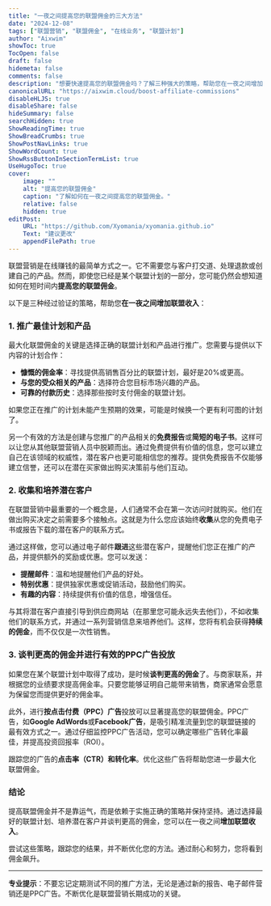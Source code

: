 ```yaml
---
title: "一夜之间提高您的联盟佣金的三大方法"
date: "2024-12-08"
tags: ["联盟营销", "联盟佣金", "在线业务", "联盟计划"]
author: "Aixwim"
showToc: true
TocOpen: false
draft: false
hidemeta: false
comments: false
description: "想要快速提高您的联盟佣金吗？了解三种强大的策略，帮助您在一夜之间增加收入并提高销售额。"
canonicalURL: "https://aixwim.cloud/boost-affiliate-commissions"
disableHLJS: true
disableShare: false
hideSummary: false
searchHidden: true
ShowReadingTime: true
ShowBreadCrumbs: true
ShowPostNavLinks: true
ShowWordCount: true
ShowRssButtonInSectionTermList: true
UseHugoToc: true
cover:
    image: ""
    alt: "提高您的联盟佣金"
    caption: "了解如何在一夜之间提高您的联盟佣金。"
    relative: false
    hidden: true
editPost:
    URL: "https://github.com/Xyomania/xyomania.github.io"
    Text: "建议更改"
    appendFilePath: true
---
```


联盟营销是在线赚钱的最简单方式之一。它不需要您与客户打交道、处理退款或创建自己的产品。然而，即使您已经是某个联盟计划的一部分，您可能仍然会想知道如何在短时间内**提高您的联盟佣金**。

以下是三种经过验证的策略，帮助您**在一夜之间增加联盟收入**：

### 1. **推广最佳计划和产品**

最大化联盟佣金的关键是选择正确的联盟计划和产品进行推广。您需要与提供以下内容的计划合作：

- **慷慨的佣金率**：寻找提供高销售百分比的联盟计划，最好是20%或更高。
- **与您的受众相关的产品**：选择符合您目标市场兴趣的产品。
- **可靠的付款历史**：选择那些按时支付佣金的联盟计划。

如果您正在推广的计划未能产生预期的效果，可能是时候换一个更有利可图的计划了。

另一个有效的方法是创建与您推广的产品相关的**免费报告**或**简短的电子书**。这样可以让您从其他联盟营销人员中脱颖而出。通过免费提供有价值的信息，您可以建立自己在该领域的权威性，潜在客户也更可能相信您的推荐。提供免费报告不仅能够建立信誉，还可以在潜在买家做出购买决策前与他们互动。

### 2. **收集和培养潜在客户**

在联盟营销中最重要的一个概念是，人们通常不会在第一次访问时就购买。他们在做出购买决定之前需要多个接触点。这就是为什么您应该始终**收集**从您的免费电子书或报告下载的潜在客户的联系方式。

通过这样做，您可以通过电子邮件**跟进**这些潜在客户，提醒他们您正在推广的产品，并提供额外的奖励或优惠。您可以发送：

- **提醒邮件**：温和地提醒他们产品的好处。
- **特别优惠**：提供独家优惠或促销活动，鼓励他们购买。
- **有趣的内容**：持续提供有价值的信息，增强信任。

与其将潜在客户直接引导到供应商网站（在那里您可能永远失去他们），不如收集他们的联系方式，并通过一系列营销信息来培养他们。这样，您将有机会获得**持续的佣金**，而不仅仅是一次性销售。

### 3. **谈判更高的佣金并进行有效的PPC广告投放**

如果您在某个联盟计划中取得了成功，是时候**谈判更高的佣金**了。与商家联系，并根据您的业绩要求提高佣金率。只要您能够证明自己能带来销售，商家通常会愿意为保留您而提供更好的佣金率。

此外，进行**按点击付费（PPC）广告**投放可以显著提高您的联盟佣金。PPC广告，如**Google AdWords**或**Facebook广告**，是吸引精准流量到您的联盟链接的最有效方式之一。通过仔细监控PPC广告活动，您可以确定哪些广告转化率最佳，并提高投资回报率（ROI）。

跟踪您的广告的**点击率（CTR）**和**转化率**。优化这些广告将帮助您进一步最大化联盟佣金。

### 结论

提高联盟佣金并不是靠运气，而是依赖于实施正确的策略并保持坚持。通过选择最好的联盟计划、培养潜在客户并谈判更高的佣金，您可以在一夜之间**增加联盟收入**。

尝试这些策略，跟踪您的结果，并不断优化您的方法。通过耐心和努力，您将看到佣金飙升。

---

**专业提示**：不要忘记定期测试不同的推广方法，无论是通过新的报告、电子邮件营销还是PPC广告。不断优化是联盟营销长期成功的关键。
